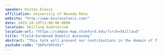 ```yaml
---
speaker: Kostas Alexis
affiliation: University of Nevada Reno
website: "http://www.kostasalexis.com/"
date: 2019-10-18T11:00:00-0000
location: Skilling Auditorium
location-url: "https://campus-map.stanford.edu/?srch=Skillaud"
title: "Field-hardened Robotic Autonomy"
abstract: "This talk will present our contributions in the domain of field-hardened resilient robotic autonomy and specifically on multi-modal sensing-degraded GPS-denied localization and mapping, informative path planning, and robust control to facilitate reliable access, exploration, mapping and search of challenging environments such as subterranean settings. The presented work will, among others, emphasize on fundamental developments taking place in the framework of the DARPA Subterranean Challenge and the research of the CERBERUS (https://www.subt-cerberus.org/) team, alongside work on nuclear site characterization and infrastructure inspection. Relevant field results from both active and abandoned underground mines as well as tunnels in the U.S. and in Switzerland will be presented. In addition, a selected set of prior works on long-term autonomy, including the world-record on unmanned aircraft endurance will be briefly overviewed. The talk will conclude with directions for future research to enable advanced autonomy and resilience, alongside the necessary connection to education and the potential for major broader impacts to the benefit of our economy and society."
youtube-code: "SbPerGOte5s"
---
```

